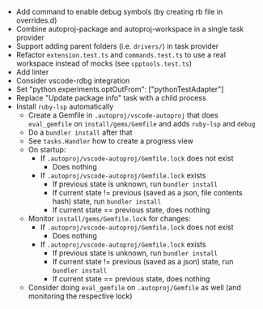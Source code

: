 - Add command to enable debug symbols (by creating rb file in overrides.d)
- Combine autoproj-package and autoproj-workspace in a single task provider
- Support adding parent folders (i.e. `drivers/`) in task provider
- Refactor `extension.test.ts` and `commands.test.ts` to use a real workspace instead of mocks (see `cpptools.test.ts`)
- Add linter
- Consider vscode-rdbg integration
- Set "python.experiments.optOutFrom": ["pythonTestAdapter"]
- Replace "Update package info" task with a child process
- Install `ruby-lsp` automatically
  - Create a Gemfile in `.autoproj/vscode-autoproj` that does `eval_gemfile` on `install/gems/Gemfile` and adds `ruby-lsp` and `debug`
  - Do a `bundler install` after that
  - See `tasks.Handler` how to create a progress view
  - On startup:
    - If `.autoproj/vscode-autoproj/Gemfile.lock` does not exist
      - Does nothing
    - If `.autoproj/vscode-autoproj/Gemfile.lock` exists
      - If previous state is unknown, run `bundler install`
      - If current state != previous (saved as a json, file contents hash) state, run `bundler install`
      - If current state == previous state, does nothing
  - Monitor `install/gems/Gemfile.lock` for changes:
    - If `.autoproj/vscode-autoproj/Gemfile.lock` does not exist
      - Does nothing
    - If `.autoproj/vscode-autoproj/Gemfile.lock` exists
      - If previous state is unknown, run `bundler install`
      - If current state != previous (saved as a json) state, run `bundler install`
      - If current state == previous state, does nothing
  - Consider doing `eval_gemfile` on `.autoproj/Gemfile` as well (and monitoring the respective lock)
